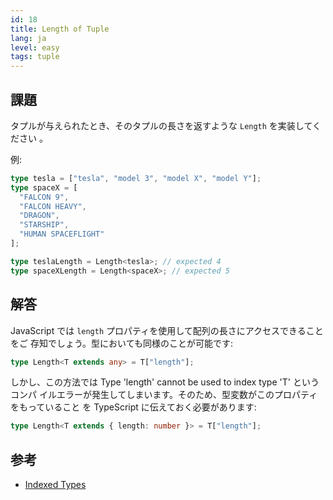 ```yaml
---
id: 18
title: Length of Tuple
lang: ja
level: easy
tags: tuple
---
```


## 課題

タプルが与えられたとき、そのタプルの長さを返すような `Length` を実装してください
。

例:

```ts
type tesla = ["tesla", "model 3", "model X", "model Y"];
type spaceX = [
  "FALCON 9",
  "FALCON HEAVY",
  "DRAGON",
  "STARSHIP",
  "HUMAN SPACEFLIGHT"
];

type teslaLength = Length<tesla>; // expected 4
type spaceXLength = Length<spaceX>; // expected 5
```

## 解答

JavaScript では `length` プロパティを使用して配列の長さにアクセスできることをご
存知でしょう。型においても同様のことが可能です:

```ts
type Length<T extends any> = T["length"];
```

しかし、この方法では Type 'length' cannot be used to index type 'T' というコンパ
イルエラーが発生してしまいます。そのため、型変数がこのプロパティをもっていること
を TypeScript に伝えておく必要があります:

```ts
type Length<T extends { length: number }> = T["length"];
```

## 参考

- [Indexed Types](https://www.typescriptlang.org/docs/handbook/2/indexed-access-types.html)
